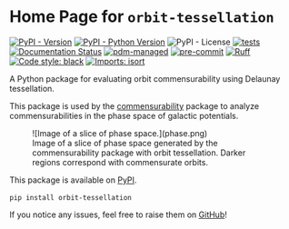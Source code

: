 # Home Page for `orbit-tessellation`

[![PyPI - Version](https://img.shields.io/pypi/v/orbit-tessellation)](https://pypi.org/project/orbit-tessellation/)
[![PyPI - Python Version](https://img.shields.io/pypi/pyversions/orbit-tessellation)](https://pypi.org/project/orbit-tessellation/)
![PyPI - License](https://img.shields.io/pypi/l/orbit-tessellation)
[![tests](https://github.com/ilikecubesnstuff/tessellation/actions/workflows/tests.yml/badge.svg)](https://github.com/ilikecubesnstuff/orbit-tessellation/actions/workflows/tests.yml)
[![Documentation Status](https://readthedocs.org/projects/orbit-tessellation/badge/?version=latest)](https://orbit-tessellation.readthedocs.io/en/latest/?badge=latest)
[![pdm-managed](https://img.shields.io/badge/pdm-managed-blueviolet)](https://pdm.fming.dev)
[![pre-commit](https://img.shields.io/badge/pre--commit-enabled-brightgreen?logo=pre-commit)](https://github.com/pre-commit/pre-commit)
[![Ruff](https://img.shields.io/endpoint?url=https://raw.githubusercontent.com/astral-sh/ruff/main/assets/badge/v2.json)](https://github.com/astral-sh/ruff)
[![Code style: black](https://img.shields.io/badge/code%20style-black-000000.svg)](https://github.com/psf/black)
[![Imports: isort](https://img.shields.io/badge/%20imports-isort-%231674b1?style=flat&labelColor=ef8336)](https://pycqa.github.io/isort/)

A Python package for evaluating orbit commensurability using Delaunay tessellation.

This package is used by the [commensurability](https://github.com/ilikecubesnstuff/commensurability) package to analyze commensurabilities in the phase space of galactic potentials.

<figure markdown="span">
  ![Image of a slice of phase space.](phase.png)
  <figcaption>Image of a slice of phase space generated by the commensurability package with orbit tessellation. Darker regions correspond with commensurate orbits.</figcaption>
</figure>

This package is available on [PyPI](https://pypi.org/project/orbit-tessellation/).

```
pip install orbit-tessellation
```

If you notice any issues, feel free to raise them on [GitHub](https://github.com/ilikecubesnstuff/orbit-tessellation/issues)!
